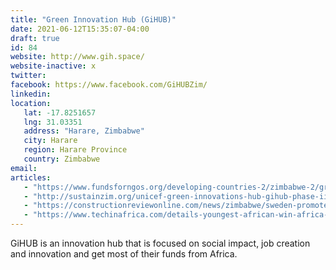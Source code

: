 ```yaml
---
title: "Green Innovation Hub (GiHUB)"
date: 2021-06-12T15:35:07-04:00
draft: true
id: 84
website: http://www.gih.space/
website-inactive: x
twitter: 
facebook: https://www.facebook.com/GiHUBZim/
linkedin: 
location: 
   lat: -17.8251657
   lng: 31.03351
   address: "Harare, Zimbabwe"
   city: Harare
   region: Harare Province
   country: Zimbabwe
email: 
articles:
   - "https://www.fundsforngos.org/developing-countries-2/zimbabwe-2/green-innovation-hub-gihub-submit-social-innovating-ideas-for-environmental-sustainability-and-renewable-energy-needs/"
   - "http://sustainzim.org/unicef-green-innovations-hub-gihub-phase-ii-launch/"
   - "https://constructionreviewonline.com/news/zimbabwe/sweden-promotes-renewable-energy-in-zimbabwe/"
   - "https://www.techinafrica.com/details-youngest-african-win-africa-prize-engineering-innovation-2018/"
---
```

GiHUB is an innovation hub that is focused on social impact, job creation and innovation and get most of their funds from Africa. 
